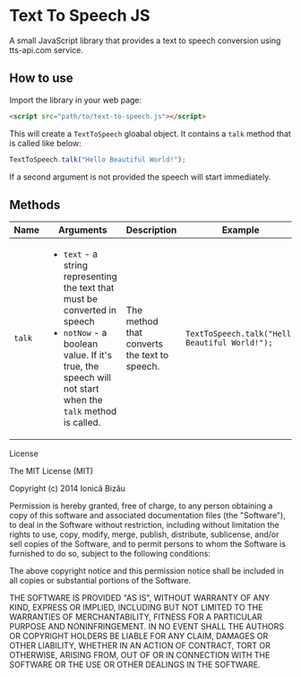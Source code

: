 Text To Speech JS
=================

A small JavaScript library that provides a text to speech conversion using tts-api.com service.

## How to use

Import the library in your web page:

```html
<script src="path/to/text-to-speech.js"></script>
```

This will create a `TextToSpeech` gloabal object. It contains a `talk` method that is called like below:

```js
TextToSpeech.talk("Hello Beautiful World!");
```

If a second argument is not provided the speech will start immediately.

## Methods

<table>
    <thead>
        <tr>
            <th>Name</th>
            <th>Arguments</th>
            <th>Description</th>
            <th>Example</th>
        </tr>
    </thead>
    <tbody>
        <tr>
            <td><code>talk</code></td>
            <td>
                <ul>
                    <li><code>text</code> - a string representing the text that must be converted in speech</li>
                    <li><code>notNow</code> - a boolean value. If it's true, the speech will not start when the <code>talk</code> method is called.</li>
                </ul>
            </td>
            <td>The method that converts the text to speech.</td>
            <td><code>TextToSpeech.talk("Hello Beautiful World!");</code></td>
        </tr>
    </tbody>
</table>

<table>
</table.

## License

The MIT License (MIT)

Copyright (c) 2014 Ionică Bizău

Permission is hereby granted, free of charge, to any person obtaining a copy of
this software and associated documentation files (the "Software"), to deal in
the Software without restriction, including without limitation the rights to
use, copy, modify, merge, publish, distribute, sublicense, and/or sell copies of
the Software, and to permit persons to whom the Software is furnished to do so,
subject to the following conditions:

The above copyright notice and this permission notice shall be included in all
copies or substantial portions of the Software.

THE SOFTWARE IS PROVIDED "AS IS", WITHOUT WARRANTY OF ANY KIND, EXPRESS OR
IMPLIED, INCLUDING BUT NOT LIMITED TO THE WARRANTIES OF MERCHANTABILITY, FITNESS
FOR A PARTICULAR PURPOSE AND NONINFRINGEMENT. IN NO EVENT SHALL THE AUTHORS OR
COPYRIGHT HOLDERS BE LIABLE FOR ANY CLAIM, DAMAGES OR OTHER LIABILITY, WHETHER
IN AN ACTION OF CONTRACT, TORT OR OTHERWISE, ARISING FROM, OUT OF OR IN
CONNECTION WITH THE SOFTWARE OR THE USE OR OTHER DEALINGS IN THE SOFTWARE.
